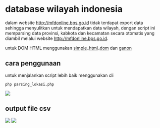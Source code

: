 # database wilayah indonesia #

dalam website http://mfdonline.bps.go.id tidak terdapat export data sehingga menyulitkan untuk mendapatkan data wilayah, dengan script ini memparsing data provinsi, kabkota dan kecamatan secara otomatis yang diambil melalui website http://mfdonline.bps.go.id.

untuk DOM HTML menggunakan <a href='http://simplehtmldom.sourceforge.net/'>simple_html_dom</a> dan <a href='https://code.google.com/p/ganon/'>ganon</a>

## cara penggunaan ##
untuk menjalankan script lebih baik menggunakan cli
```
php parsing_lokasi.php
```

<img src='http://ruangpanji.files.wordpress.com/2013/05/output-script.png'>

<h2>output file csv</h2>
<img src='http://ruangpanji.files.wordpress.com/2013/05/output-script1.png'>

<img src='http://ruangpanji.files.wordpress.com/2013/05/data_lokasi.png'>